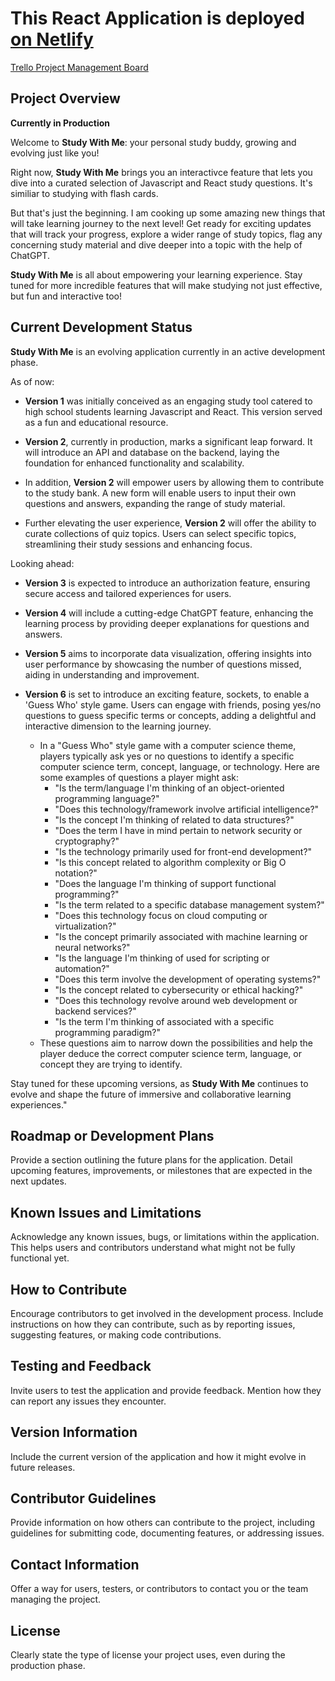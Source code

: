 # This React Application is deployed [on Netlify](https://extra-credit-gameshow.netlify.app/)

[Trello Project Management Board](https://github.com/HexxKing/Study_With_Me.git)

## Project Overview 

**Currently in Production**

Welcome to **Study With Me**: your personal study buddy, growing and evolving just like you!

Right now, **Study With Me** brings you an interactivce feature that lets you dive into a curated selection of Javascript and React study questions. It's similiar to studying with flash cards.

But that's just the beginning. I am cooking up some amazing new things that will take  learning journey to the next level! Get ready for exciting updates that will track your progress, explore a wider range of study topics, flag any concerning study material and dive deeper into a topic with the help of ChatGPT.

**Study With Me** is all about empowering your learning experience. Stay tuned for more incredible features that will make studying not just effective, but fun and interactive too!

## Current Development Status 

**Study With Me** is an evolving application currently in an active development phase. 

As of now:

- **Version 1** was initially conceived as an engaging study tool catered to high school students learning Javascript and React. This version served as a fun and educational resource.

- **Version 2**, currently in production, marks a significant leap forward. It will introduce an API and database on the backend, laying the foundation for enhanced functionality and scalability.

- In addition, **Version 2** will empower users by allowing them to contribute to the study bank. A new form will enable users to input their own questions and answers, expanding the range of study material.

- Further elevating the user experience, **Version 2** will offer the ability to curate collections of quiz topics. Users can select specific topics, streamlining their study sessions and enhancing focus.

Looking ahead:

- **Version 3** is expected to introduce an authorization feature, ensuring secure access and tailored experiences for users.

- **Version 4** will include a cutting-edge ChatGPT feature, enhancing the learning process by providing deeper explanations for questions and answers.

- **Version 5** aims to incorporate data visualization, offering insights into user performance by showcasing the number of questions missed, aiding in understanding and improvement.

- **Version 6** is set to introduce an exciting feature, sockets, to enable a 'Guess Who' style game. Users can engage with friends, posing yes/no questions to guess specific terms or concepts, adding a delightful and interactive dimension to the learning journey.
  - In a "Guess Who" style game with a computer science theme, players typically ask yes or no questions to identify a specific computer science term, concept, language, or technology. Here are some examples of questions a player might ask:
    - "Is the term/language I'm thinking of an object-oriented programming language?"
    - "Does this technology/framework involve artificial intelligence?"
    - "Is the concept I'm thinking of related to data structures?"
    - "Does the term I have in mind pertain to network security or cryptography?"
    - "Is the technology primarily used for front-end development?"
    - "Is this concept related to algorithm complexity or Big O notation?"
    - "Does the language I'm thinking of support functional programming?"
    - "Is the term related to a specific database management system?"
    - "Does this technology focus on cloud computing or virtualization?"
    - "Is the concept primarily associated with machine learning or neural networks?"
    - "Is the language I'm thinking of used for scripting or automation?"
    - "Does this term involve the development of operating systems?"
    - "Is the concept related to cybersecurity or ethical hacking?"
    - "Does this technology revolve around web development or backend services?"
    - "Is the term I'm thinking of associated with a specific programming paradigm?"
  - These questions aim to narrow down the possibilities and help the player deduce the correct computer science term, language, or concept they are trying to identify.

Stay tuned for these upcoming versions, as **Study With Me** continues to evolve and shape the future of immersive and collaborative learning experiences."

## Roadmap or Development Plans 

Provide a section outlining the future plans for the application. Detail upcoming features, improvements, or milestones that are expected in the next updates.

## Known Issues and Limitations 

Acknowledge any known issues, bugs, or limitations within the application. This helps users and contributors understand what might not be fully functional yet.

## How to Contribute 

Encourage contributors to get involved in the development process. Include instructions on how they can contribute, such as by reporting issues, suggesting features, or making code contributions.

## Testing and Feedback 

Invite users to test the application and provide feedback. Mention how they can report any issues they encounter.

## Version Information 

Include the current version of the application and how it might evolve in future releases.

## Contributor Guidelines 

Provide information on how others can contribute to the project, including guidelines for submitting code, documenting features, or addressing issues.

## Contact Information 

Offer a way for users, testers, or contributors to contact you or the team managing the project.

## License 

Clearly state the type of license your project uses, even during the production phase.

